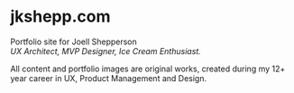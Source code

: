 # jkshepp.com
Portfolio site for Joell Shepperson<br/>
_UX Architect, MVP Designer, Ice Cream Enthusiast._

All content and portfolio images are original works, created during my 12+ year career in UX, Product Management and Design.<br/>
